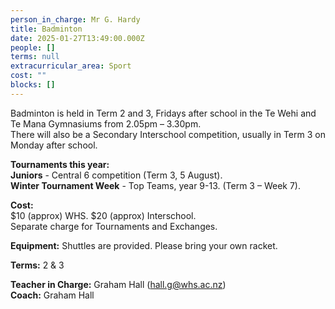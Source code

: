 ```yaml
---
person_in_charge: Mr G. Hardy
title: Badminton
date: 2025-01-27T13:49:00.000Z
people: []
terms: null
extracurricular_area: Sport
cost: ""
blocks: []
---
```

Badminton is held in Term 2 and 3, Fridays after school in the Te Wehi and Te Mana 
Gymnasiums from 2.05pm – 3.30pm.  
There will also be a Secondary Interschool     competition, usually in Term 3 on Monday after school.  


**Tournaments this year:**  
**Juniors** - Central 6 competition (Term 3, 5 August).  
**Winter Tournament Week** - Top Teams, year 9-13. (Term 3 – Week 7).  

**Cost:**  
$10 (approx) WHS.   $20 (approx) Interschool.  
Separate charge for Tournaments and Exchanges.  

**Equipment:** Shuttles are provided.   Please bring your own racket.

**Terms:** 2 & 3  

**Teacher in Charge:**  Graham Hall (hall.g@whs.ac.nz)  
**Coach:**  Graham Hall



